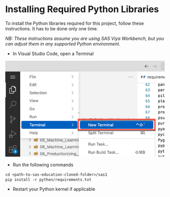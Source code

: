 # Installing Required Python Libraries

To install the Python libraries required for this project, follow these instructions. It has to be done only one time.

*NB: These instructions assume you are using SAS Viya Workbench, but you can adjust them in any supported Python environment.*

- In Visual Studio Code, open a Terminal

![](images/franir_2024-10-03-10-46-58.png)

- Run the following commands

```shell
cd <path-to-sas-education-cloned-folder>/sas1
pip install -r python/requirements.txt
```

- Restart your Python kernel if applicable
